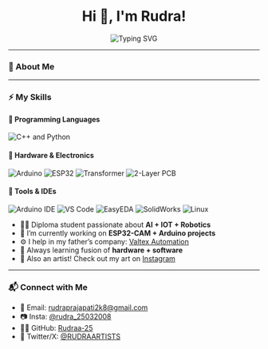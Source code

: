 <h1 align="center">Hi 👋, I'm Rudra!</h1>

<p align="center">
  <img src="https://readme-typing-svg.herokuapp.com?font=Fira+Code&size=24&pause=1000&color=00F7FF&center=true&vCenter=true&width=435&lines=AI+%2F+ML+Developer;IOT+Enthusiast+🤖;Arduino+%2B+ESP32+Lover;Robotics+Explorer;Helping+build+Valtex+Automation" alt="Typing SVG" />
</p>

---

### 🚀 About Me
---

### ⚡ My Skills

#### 🧠 Programming Languages
<p>
  <img src="https://skillicons.dev/icons?i=cpp,python" alt="C++ and Python" />
</p>

#### 🔌 Hardware & Electronics
<p>
  <img src="https://img.shields.io/badge/Arduino-blue?style=flat&logo=arduino&logoColor=white" alt="Arduino" />
  <img src="https://img.shields.io/badge/ESP32-black?style=flat&logo=espressif&logoColor=white" alt="ESP32" />
  <img src="https://img.shields.io/badge/Transformer%20Maker-orange?style=flat" alt="Transformer" />
  <img src="https://img.shields.io/badge/2-Layer%20PCB%20Design-green?style=flat" alt="2-Layer PCB" />
</p>

#### 🧰 Tools & IDEs
<p>
  <img src="https://img.shields.io/badge/Arduino%20IDE-00979D?style=flat&logo=arduino&logoColor=white" alt="Arduino IDE" />
  <img src="https://img.shields.io/badge/VS%20Code-007ACC?style=flat&logo=visualstudiocode&logoColor=white" alt="VS Code" />
  <img src="https://img.shields.io/badge/EasyEDA-4169E1?style=flat" alt="EasyEDA" />
  <img src="https://img.shields.io/badge/SolidWorks-FF0000?style=flat" alt="SolidWorks" />
  <img src="https://img.shields.io/badge/Linux-333?style=flat&logo=linux&logoColor=white" alt="Linux" />
</p>

- 👨‍💻 Diploma student passionate about **AI + IOT + Robotics**
- 🔭 I’m currently working on **ESP32-CAM + Arduino projects**
- ⚙️ I help in my father’s company: [Valtex Automation](https://github.com/Rudraa-25)
- 🧠 Always learning fusion of **hardware + software**
- 🎨 Also an artist! Check out my art on [Instagram](https://www.instagram.com/rudra_25032008/)

---

### 📬 Connect with Me
- 📧 Email: rudraprajapati2k8@gmail.com  
- 📷 Insta: [@rudra_25032008](https://www.instagram.com/rudra_25032008/)  
- 🧑‍💻 GitHub: [Rudraa-25](https://github.com/Rudraa-25)  
- 🎨 Twitter/X: [@RUDRAARTISTS](https://x.com/RUDRAARTISTS)
